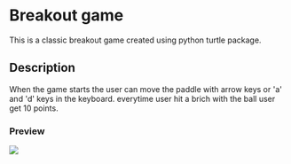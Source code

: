 # Breakout game

This is a classic breakout game created using python turtle package.

## Description

When the game starts the user can move the paddle with arrow keys or 'a' and 'd' keys in the keyboard. everytime user hit a brich with the ball user get 10 points.
 
 ### Preview
 
 <img src="https://user-images.githubusercontent.com/91461938/190869599-22f3e7a6-280b-4513-a872-17dbc5bcc1ae.png">
